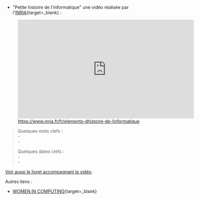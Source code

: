 - "Petite histoire de l'informatique" une vidéo réalisée par l'[INRIA](https://www.inria.fr/fr){target=_blank} :
<figure>  
    <iframe width="560" height="315" src="https://www.youtube-nocookie.com/embed/16udHcMYRFA" title="YouTube video player" frameborder="0" allow="accelerometer; autoplay; clipboard-write; encrypted-media; gyroscope; picture-in-picture" allowfullscreen></iframe>
    <figcaption><a href="https://www.inria.fr/fr/elements-dhistoire-de-linformatique" target="_blank">https://www.inria.fr/fr/elements-dhistoire-de-linformatique</a></figcaption>
</figure>

> Quelques mots clefs :  
    -  
    -  

> Quelques dates clefs :  
    -  
    -  


[Voir aussi le livret accompagnant la vidéo](./pdf/livret-histoire_informatique_INRIA.pdf).

Autres liens :

- [WOMEN IN COMPUTING](https://www.sciencemuseum.org.uk/objects-and-stories/women-computing){target=_blank}